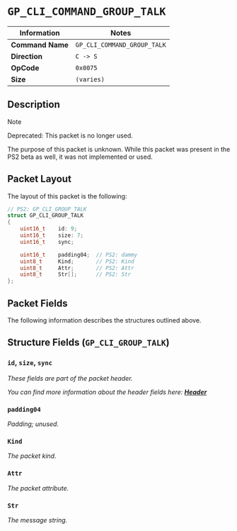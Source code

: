 # `GP_CLI_COMMAND_GROUP_TALK`

| Information               | Notes |
|---                        |---    |
| **Command Name**          | `GP_CLI_COMMAND_GROUP_TALK` |
| **Direction**             | `C -> S` |
| **OpCode**                | `0x0075` |
| **Size**                  | `(varies)` |

## Description

> [!NOTE]
> Deprecated: This packet is no longer used.

The purpose of this packet is unknown. While this packet was present in the PS2 beta as well, it was not implemented or used.

## Packet Layout

The layout of this packet is the following:

```cpp
// PS2: GP_CLI_GROUP_TALK
struct GP_CLI_GROUP_TALK
{
    uint16_t    id: 9;
    uint16_t    size: 7;
    uint16_t    sync;

    uint16_t    padding04;  // PS2: dammy
    uint8_t     Kind;       // PS2: Kind
    uint8_t     Attr;       // PS2: Attr
    uint8_t     Str[];      // PS2: Str
};
```

## Packet Fields

The following information describes the structures outlined above.

## Structure Fields (`GP_CLI_GROUP_TALK`)

### `id`, `size`, `sync`

_These fields are part of the packet header._

_You can find more information about the header fields here: [**Header**](/world/HEADER.md)_

### `padding04`

_Padding; unused._

### `Kind`

_The packet kind._

### `Attr`

_The packet attribute._

### `Str`

_The message string._
